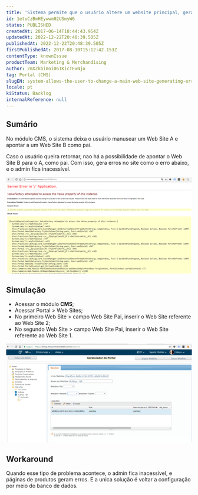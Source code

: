 ```yaml
---
title: 'Sistema permite que o usuário altere um website principal, gerando erros'
id: 1etuCzBmHEywwm02USmyW6
status: PUBLISHED
createdAt: 2017-06-14T18:44:43.954Z
updatedAt: 2022-12-22T20:48:39.505Z
publishedAt: 2022-12-22T20:48:39.505Z
firstPublishedAt: 2017-08-10T15:12:42.153Z
contentType: knownIssue
productTeam: Marketing & Merchandising
author: 2mXZkbi0oi061KicTExNjo
tag: Portal (CMS)
slugEN: system-allows-the-user-to-change-a-main-web-site-generating-errors
locale: pt
kiStatus: Backlog
internalReference: null
---
```


## Sumário

No módulo CMS, o sistema deixa o usuário manusear um Web Site A e apontar a um Web Site B como pai.

Caso o usuário queira retornar, nao há a possibilidade de apontar o Web Site B para o A, como pai. Com isso, gera erros no site como o erro abaixo, e o admin fica inacessível.

![KI erro website](https://raw.githubusercontent.com/vtexdocs/known-issues/refs/heads/main/docs/pt/known-issues/Marketing%20&%20Merchandising/sistema-permite-que-o-usuario-altere-um-website-principal-gerando-erros_1.png)


## Simulação

- Acessar o módulo __CMS__;
- Acessar Portal > Web Sites;
- No primeiro Web Site > campo Web Site Pai, inserir o Web Site referente ao Web Site 2;
- No segundo Web Site > campo Web Site Pai, inserir o Web Site referente ao Web Site 1.

![KI erro website2](https://raw.githubusercontent.com/vtexdocs/known-issues/refs/heads/main/docs/pt/known-issues/Marketing%20&%20Merchandising/sistema-permite-que-o-usuario-altere-um-website-principal-gerando-erros_2.png)

## Workaround

Quando esse tipo de problema acontece, o admin fica inacessível, e páginas de produtos geram erros. E a unica solução é voltar a configuração por meio do banco de dados.


